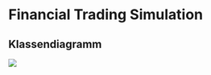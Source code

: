 # Financial Trading Simulation

## Klassendiagramm

[![](https://mermaid.ink/img/pako:eNqVVltv2jAU_iuWn1IVKu6MaKq0DlWa1GrTYHuYeDGJC1Ydm9lOaVbx32c7AZw75AF8fL5jn_OdS_IBAx5i6MOAIinnBG0EilYM6MfugF8SC_CR7pinu1CCsA2I9T5DEXY0IY_XFIM1oogFruKJSPV5oXjweg_4nuHQruUZcbuOE7vnSfPrAyt0wN8YMUVU4gPC1I0P3jgJHSuJKb3O7LBibnAWXxWdTKI1p-X96oh3guTi1beefHDcjXchUviHAXsM7-3CB-kZTV4-I_GKVc5Nl1H0hghF-owSqygMy_SUaRQ44m_4EuQGK6t5SBaWIC9H101mVxmEqaPfBO_dMG5DIncUJUb3jb1wzxSVb6HluzPs93P9XAJPucvwkRX8jNBam6VATKJAEc5-YhlT5UVYSrTBJj4Tb2tJ1QVqlXOsdMJkC9Wuhcl2Cpc-cFLf5Mccye2aIxEWfek-oTWmtn8N51ZytEtTScamomGtrgkbOWwXwQ-xUpwB3enpqqwy7VzUHXk4heMkvQMaElqg44lvCCtRscTv6pFgGp7GmZXKrlFjXuebPXsRCIyZ1-SD8fkrZ0pwSgtD1U5Z44Ozl7V9GmMBayOJs4Wjy2c9dKXKaWv79ljW18zbKw23fG_c_iH4C6HYq0bkerW1x2qYrGPt3JfyuLqat3SA25PSKV6koXGq50bykqeOXj6aHwWPjja5a6vJzI-aeoPSu4awL7tdbnhJhYTy9EtOk6oLJxuE-q_6IFvLK9hfQdDt3merfO2nwPTtW0Q-O5nLkulCIsQSLTgvmkJbVd18zmMLeF7OfLHYmvxtwy7ypdcGr_DmmJ9L-K3DFq5tBp8GZzOswtXzyG0Bww6MsIgQCfV3qC28FVRbrL-0oK-XoSZ4BVfsoHEoVnyRsAD6SsS4A9OOzD5bj5uCx5st9F8QlVraIfaH88iVof8B36Hf7Q-n07tRr9cfTYa9wWwynXVgAv3-aHA3mc36w9l4PO4Px9NDB_6zRwzuBj37jKaTT8Npf3L4D5EpjPE?type=png)](https://mermaid.live/edit#pako:eNqVVltv2jAU_iuWn1IVKu6MaKq0DlWa1GrTYHuYeDGJC1Ydm9lOaVbx32c7AZw75AF8fL5jn_OdS_IBAx5i6MOAIinnBG0EilYM6MfugF8SC_CR7pinu1CCsA2I9T5DEXY0IY_XFIM1oogFruKJSPV5oXjweg_4nuHQruUZcbuOE7vnSfPrAyt0wN8YMUVU4gPC1I0P3jgJHSuJKb3O7LBibnAWXxWdTKI1p-X96oh3guTi1beefHDcjXchUviHAXsM7-3CB-kZTV4-I_GKVc5Nl1H0hghF-owSqygMy_SUaRQ44m_4EuQGK6t5SBaWIC9H101mVxmEqaPfBO_dMG5DIncUJUb3jb1wzxSVb6HluzPs93P9XAJPucvwkRX8jNBam6VATKJAEc5-YhlT5UVYSrTBJj4Tb2tJ1QVqlXOsdMJkC9Wuhcl2Cpc-cFLf5Mccye2aIxEWfek-oTWmtn8N51ZytEtTScamomGtrgkbOWwXwQ-xUpwB3enpqqwy7VzUHXk4heMkvQMaElqg44lvCCtRscTv6pFgGp7GmZXKrlFjXuebPXsRCIyZ1-SD8fkrZ0pwSgtD1U5Z44Ozl7V9GmMBayOJs4Wjy2c9dKXKaWv79ljW18zbKw23fG_c_iH4C6HYq0bkerW1x2qYrGPt3JfyuLqat3SA25PSKV6koXGq50bykqeOXj6aHwWPjja5a6vJzI-aeoPSu4awL7tdbnhJhYTy9EtOk6oLJxuE-q_6IFvLK9hfQdDt3merfO2nwPTtW0Q-O5nLkulCIsQSLTgvmkJbVd18zmMLeF7OfLHYmvxtwy7ypdcGr_DmmJ9L-K3DFq5tBp8GZzOswtXzyG0Bww6MsIgQCfV3qC28FVRbrL-0oK-XoSZ4BVfsoHEoVnyRsAD6SsS4A9OOzD5bj5uCx5st9F8QlVraIfaH88iVof8B36Hf7Q-n07tRr9cfTYa9wWwynXVgAv3-aHA3mc36w9l4PO4Px9NDB_6zRwzuBj37jKaTT8Npf3L4D5EpjPE)
